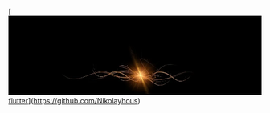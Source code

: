 [![Header](https://github.com/Nikolayhous/NikolayHous/blob/main/assets/banner.jpg)
[flutter](https://cdn.pixabay.com/photo/2015/11/04/09/28/banner-1022119_960_720.jpg)](https://github.com/Nikolayhous)
